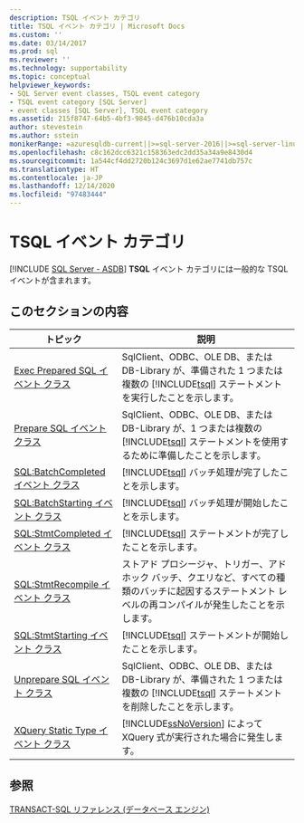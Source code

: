 ```yaml
---
description: TSQL イベント カテゴリ
title: TSQL イベント カテゴリ | Microsoft Docs
ms.custom: ''
ms.date: 03/14/2017
ms.prod: sql
ms.reviewer: ''
ms.technology: supportability
ms.topic: conceptual
helpviewer_keywords:
- SQL Server event classes, TSQL event category
- TSQL event category [SQL Server]
- event classes [SQL Server], TSQL event category
ms.assetid: 215f8747-64b5-4bf3-9845-d476b10cda3a
author: stevestein
ms.author: sstein
monikerRange: =azuresqldb-current||>=sql-server-2016||>=sql-server-linux-2017||=azuresqldb-mi-current
ms.openlocfilehash: c8c162dcc6321c158363edc2dd35a34a9e8430d4
ms.sourcegitcommit: 1a544cf4dd2720b124c3697d1e62ae7741db757c
ms.translationtype: HT
ms.contentlocale: ja-JP
ms.lasthandoff: 12/14/2020
ms.locfileid: "97483444"
---
```

# <a name="tsql-event-category"></a>TSQL イベント カテゴリ
[!INCLUDE [SQL Server - ASDB](../../includes/applies-to-version/sql-asdb.md)]
  **TSQL** イベント カテゴリには一般的な TSQL イベントが含まれます。  
  
## <a name="in-this-section"></a>このセクションの内容  
  
|トピック|説明|  
|-----------|-----------------|  
|[Exec Prepared SQL イベント クラス](../../relational-databases/event-classes/exec-prepared-sql-event-class.md)|SqlClient、ODBC、OLE DB、または DB-Library が、準備された 1 つまたは複数の [!INCLUDE[tsql](../../includes/tsql-md.md)] ステートメントを実行したことを示します。|  
|[Prepare SQL イベント クラス](../../relational-databases/event-classes/prepare-sql-event-class.md)|SqlClient、ODBC、OLE DB、または DB-Library が、1 つまたは複数の [!INCLUDE[tsql](../../includes/tsql-md.md)] ステートメントを使用するために準備したことを示します。|  
|[SQL:BatchCompleted イベント クラス](../../relational-databases/event-classes/sql-batchcompleted-event-class.md)|[!INCLUDE[tsql](../../includes/tsql-md.md)] バッチ処理が完了したことを示します。|  
|[SQL:BatchStarting イベント クラス](../../relational-databases/event-classes/sql-batchstarting-event-class.md)|[!INCLUDE[tsql](../../includes/tsql-md.md)] バッチ処理が開始したことを示します。|  
|[SQL:StmtCompleted イベント クラス](../../relational-databases/event-classes/sql-stmtcompleted-event-class.md)|[!INCLUDE[tsql](../../includes/tsql-md.md)] ステートメントが完了したことを示します。|  
|[SQL:StmtRecompile イベント クラス](../../relational-databases/event-classes/sql-stmtrecompile-event-class.md)|ストアド プロシージャ、トリガー、アドホック バッチ、クエリなど、すべての種類のバッチに起因するステートメント レベルの再コンパイルが発生したことを示します。|  
|[SQL:StmtStarting イベント クラス](../../relational-databases/event-classes/sql-stmtstarting-event-class.md)|[!INCLUDE[tsql](../../includes/tsql-md.md)] ステートメントが開始したことを示します。|  
|[Unprepare SQL イベント クラス](../../relational-databases/event-classes/unprepare-sql-event-class.md)|SqlClient、ODBC、OLE DB、または DB-Library が、準備された 1 つまたは複数の [!INCLUDE[tsql](../../includes/tsql-md.md)] ステートメントを削除したことを示します。|  
|[XQuery Static Type イベント クラス](../../relational-databases/event-classes/xquery-static-type-event-class.md)|[!INCLUDE[ssNoVersion](../../includes/ssnoversion-md.md)] によって XQuery 式が実行された場合に発生します。|  
  
## <a name="see-also"></a>参照  
 [TRANSACT-SQL リファレンス &#40;データベース エンジン&#41;](../../t-sql/language-reference.md)  
  
